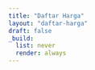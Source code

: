```yaml
---
title: "Daftar Harga"
layout: "daftar-harga"
draft: false
_build:
  list: never
  render: always
---
```

